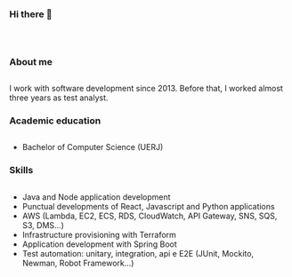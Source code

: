 ### Hi there 👋
### <br/>
### About me <h2>
  I work with software development since 2013. Before that, I worked almost three years as test analyst.

### Academic education <h2>

 * Bachelor of Computer Science (UERJ)

### Skills <h2>

 * Java and Node application development 
 * Punctual developments of React, Javascript and Python applications
 * AWS (Lambda, EC2, ECS, RDS, CloudWatch, API Gateway, SNS, SQS, S3, DMS...)
 * Infrastructure provisioning with Terraform
 * Application development with Spring Boot
 * Test automation: unitary, integration, api e E2E (JUnit, Mockito, Newman, Robot Framework...)

<!--
**tquerido/tquerido** is a ✨ _special_ ✨ repository because its `README.md` (this file) appears on your GitHub profile.

Here are some ideas to get you started:

- 🔭 I’m currently working on ...
- 🌱 I’m currently learning ...
- 👯 I’m looking to collaborate on ...
- 🤔 I’m looking for help with ...
- 💬 Ask me about ...
- 📫 How to reach me: ...
- 😄 Pronouns: ...
- ⚡ Fun fact: ...
-->
